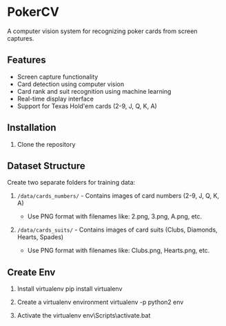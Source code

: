 # PokerCV

A computer vision system for recognizing poker cards from screen captures.

## Features

- Screen capture functionality
- Card detection using computer vision
- Card rank and suit recognition using machine learning
- Real-time display interface
- Support for Texas Hold'em cards (2-9, J, Q, K, A)

## Installation

1. Clone the repository

## Dataset Structure

Create two separate folders for training data:

1. `/data/cards_numbers/` - Contains images of card numbers (2-9, J, Q, K, A)
   - Use PNG format with filenames like: 2.png, 3.png, A.png, etc.

2. `/data/cards_suits/` - Contains images of card suits (Clubs, Diamonds, Hearts, Spades)
   - Use PNG format with filenames like: Clubs.png, Hearts.png, etc.

## Create Env

1. Install virtualenv
pip install virtualenv

2. Create a virtualenv environment
virtualenv -p python2 env

3. Activate the virtualenv
env\Scripts\activate.bat

